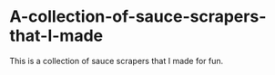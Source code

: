 # A-collection-of-sauce-scrapers-that-I-made
This is a collection of sauce scrapers that I made for fun.
